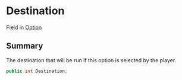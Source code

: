 # Destination

Field in [Option](yarn.compiler.basicblock.optionselement.option.md)

## Summary

The destination that will be run if this option is selected by the player.

```csharp
public int Destination;
```
